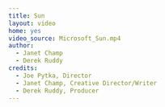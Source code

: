 ```yaml
---
title: Sun
layout: video
home: yes
video_source: Microsoft_Sun.mp4
author:
  - Janet Champ
  - Derek Ruddy
credits:
  - Joe Pytka, Director
  - Janet Champ, Creative Director/Writer
  - Derek Ruddy, Producer
---
```

